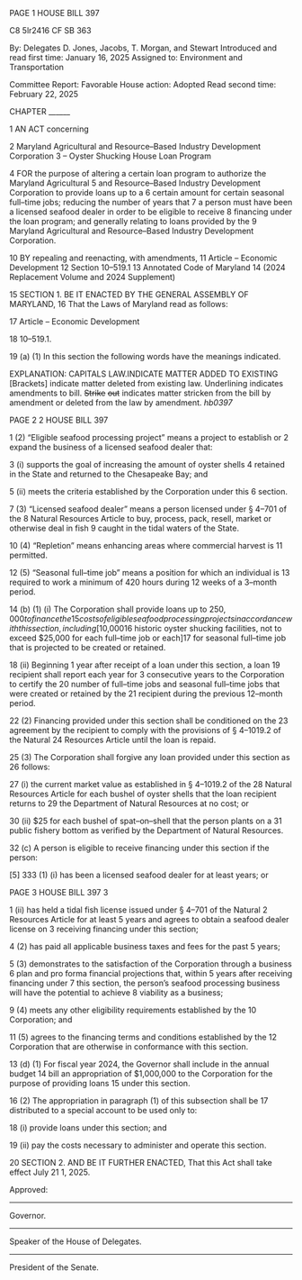PAGE 1
HOUSE BILL 397

C8 5lr2416
CF SB 363

By: Delegates D. Jones, Jacobs, T. Morgan, and Stewart
Introduced and read first time: January 16, 2025
Assigned to: Environment and Transportation

Committee Report: Favorable
House action: Adopted
Read second time: February 22, 2025

CHAPTER ______

1 AN ACT concerning

2 Maryland Agricultural and Resource–Based Industry Development Corporation
3 – Oyster Shucking House Loan Program

4 FOR the purpose of altering a certain loan program to authorize the Maryland Agricultural
5 and Resource–Based Industry Development Corporation to provide loans up to a
6 certain amount for certain seasonal full–time jobs; reducing the number of years that
7 a person must have been a licensed seafood dealer in order to be eligible to receive
8 financing under the loan program; and generally relating to loans provided by the
9 Maryland Agricultural and Resource–Based Industry Development Corporation.

10 BY repealing and reenacting, with amendments,
11 Article – Economic Development
12 Section 10–519.1
13 Annotated Code of Maryland
14 (2024 Replacement Volume and 2024 Supplement)

15 SECTION 1. BE IT ENACTED BY THE GENERAL ASSEMBLY OF MARYLAND,
16 That the Laws of Maryland read as follows:

17 Article – Economic Development

18 10–519.1.

19 (a) (1) In this section the following words have the meanings indicated.

EXPLANATION: CAPITALS LAW.INDICATE MATTER ADDED TO EXISTING
[Brackets] indicate matter deleted from existing law.
Underlining indicates amendments to bill.
~~Strike~~ ~~out~~ indicates matter stricken from the bill by amendment or deleted from the law by
amendment. *hb0397*

PAGE 2
2 HOUSE BILL 397

1 (2) “Eligible seafood processing project” means a project to establish or
2 expand the business of a licensed seafood dealer that:

3 (i) supports the goal of increasing the amount of oyster shells
4 retained in the State and returned to the Chesapeake Bay; and

5 (ii) meets the criteria established by the Corporation under this
6 section.

7 (3) “Licensed seafood dealer” means a person licensed under § 4–701 of the
8 Natural Resources Article to buy, process, pack, resell, market or otherwise deal in fish
9 caught in the tidal waters of the State.

10 (4) “Repletion” means enhancing areas where commercial harvest is
11 permitted.

12 (5) “Seasonal full–time job” means a position for which an individual is
13 required to work a minimum of 420 hours during 12 weeks of a 3–month period.

14 (b) (1) (i) The Corporation shall provide loans up to $250,000 to finance the
15 costs of eligible seafood processing projects in accordance with this section, including
[$10,00016 historic oyster shucking facilities, not to exceed $25,000 for each full–time job or
each]17 for seasonal full–time job that is projected to be created or retained.

18 (ii) Beginning 1 year after receipt of a loan under this section, a loan
19 recipient shall report each year for 3 consecutive years to the Corporation to certify the
20 number of full–time jobs and seasonal full–time jobs that were created or retained by the
21 recipient during the previous 12–month period.

22 (2) Financing provided under this section shall be conditioned on the
23 agreement by the recipient to comply with the provisions of § 4–1019.2 of the Natural
24 Resources Article until the loan is repaid.

25 (3) The Corporation shall forgive any loan provided under this section as
26 follows:

27 (i) the current market value as established in § 4–1019.2 of the
28 Natural Resources Article for each bushel of oyster shells that the loan recipient returns to
29 the Department of Natural Resources at no cost; or

30 (ii) $25 for each bushel of spat–on–shell that the person plants on a
31 public fishery bottom as verified by the Department of Natural Resources.

32 (c) A person is eligible to receive financing under this section if the person:

[5] 333 (1) (i) has been a licensed seafood dealer for at least years; or

PAGE 3
HOUSE BILL 397 3

1 (ii) has held a tidal fish license issued under § 4–701 of the Natural
2 Resources Article for at least 5 years and agrees to obtain a seafood dealer license on
3 receiving financing under this section;

4 (2) has paid all applicable business taxes and fees for the past 5 years;

5 (3) demonstrates to the satisfaction of the Corporation through a business
6 plan and pro forma financial projections that, within 5 years after receiving financing under
7 this section, the person’s seafood processing business will have the potential to achieve
8 viability as a business;

9 (4) meets any other eligibility requirements established by the
10 Corporation; and

11 (5) agrees to the financing terms and conditions established by the
12 Corporation that are otherwise in conformance with this section.

13 (d) (1) For fiscal year 2024, the Governor shall include in the annual budget
14 bill an appropriation of $1,000,000 to the Corporation for the purpose of providing loans
15 under this section.

16 (2) The appropriation in paragraph (1) of this subsection shall be
17 distributed to a special account to be used only to:

18 (i) provide loans under this section; and

19 (ii) pay the costs necessary to administer and operate this section.

20 SECTION 2. AND BE IT FURTHER ENACTED, That this Act shall take effect July
21 1, 2025.

Approved:

________________________________________________________________________________
Governor.

________________________________________________________________________________
Speaker of the House of Delegates.

________________________________________________________________________________
President of the Senate.